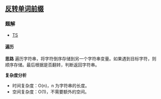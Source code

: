 ## [反转单词前缀](https://leetcode-cn.com/problems/reverse-prefix-of-word/)
### 题解
+ [TS](../../ts/2048/2000.ts)

#### 遍历
**思路**
遍历字符串，将字符倒序存储到另一个字符串变量。如果遇到目标字符，则顺序存储。最后根据是否翻转，判断返回字符串。

**复杂度分析**
+ 时间复杂度：O(n)，n 为字符串的长度。
+ 空间复杂度：O(1)，不需要额外的空间。